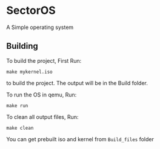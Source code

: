 # SectorOS

A Simple operating system

## Building

To build the project, First Run:

```shell
make mykernel.iso
```

to build the project. The output will be in the Build folder.  

To run the OS in qemu, Run:

```shell
make run
```

To clean all output files, Run:

```shell
make clean
```

You can get prebuilt iso and kernel from `Build_files` folder
